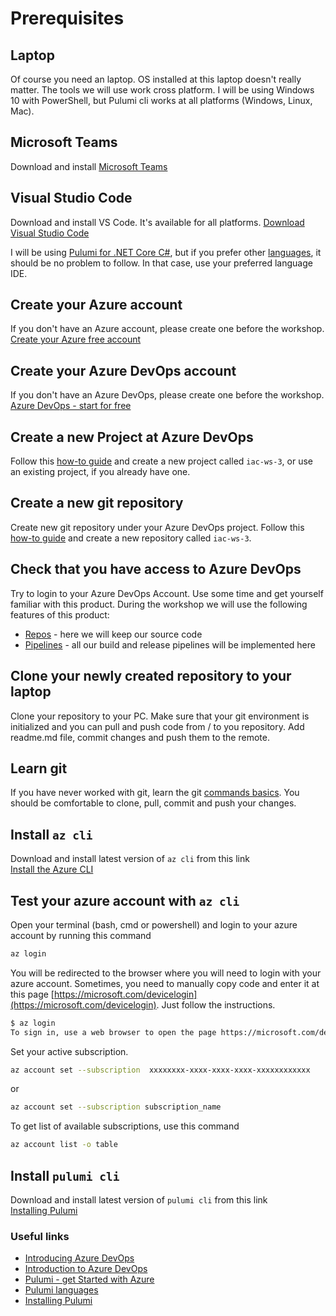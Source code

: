 # Prerequisites

## Laptop

Of course you need an laptop. OS installed at this laptop doesn't really matter. The tools we will use work cross platform. I will be using Windows 10 with PowerShell, but Pulumi cli works at all platforms (Windows, Linux, Mac).

## Microsoft Teams

Download and install [Microsoft Teams](https://products.office.com/en-US/microsoft-teams/group-chat-software)

## Visual Studio Code

Download and install VS Code. It's available for all platforms.
[Download Visual Studio Code](https://code.visualstudio.com/download)

I will be using [Pulumi for .NET Core C#](https://www.pulumi.com/docs/intro/languages/dotnet/), but if you prefer other [languages](https://www.pulumi.com/docs/intro/languages/), it should be no problem to follow. In that case, use your preferred language IDE.

## Create your Azure account

If you don't have an Azure account, please create one before the workshop.
[Create your Azure free account](https://azure.microsoft.com/en-us/free/?WT.mc_id=AZ-MVP-5003837)

## Create your Azure DevOps account

If you don't have an Azure DevOps, please create one before the workshop.
[Azure DevOps - start for free](https://azure.microsoft.com/en-gb/services/devops/?WT.mc_id=DOP-MVP-5003837)

## Create a new Project at Azure DevOps

Follow this [how-to guide](https://docs.microsoft.com/en-us/azure/devops/organizations/projects/create-project?view=azure-devops&tabs=preview-page&WT.mc_id=DOP-MVP-5003837) and create a new project called `iac-ws-3`, or use an existing project, if you already have one.

## Create a new git repository

Create new git repository under your Azure DevOps project. Follow this [how-to guide](https://docs.microsoft.com/en-us/azure/devops/repos/git/create-new-repo?toc=%2Fazure%2Fdevops%2Forganizations%2Ftoc.json&bc=%2Fazure%2Fdevops%2Forganizations%2Fbreadcrumb%2Ftoc.json&view=azure-devops&WT.mc_id=DOP-MVP-5003837) and create a new repository called `iac-ws-3`.

## Check that you have access to Azure DevOps

Try to login to your Azure DevOps Account. Use some time and get yourself familiar with this product. During the workshop we will use the following features of this product:

* [Repos](https://docs.microsoft.com/en-gb/azure/devops/repos/get-started/what-is-repos?view=azure-devops&WT.mc_id=DOP-MVP-5003837) - here we will keep our source code
* [Pipelines](https://docs.microsoft.com/en-gb/azure/devops/pipelines/get-started/what-is-azure-pipelines?view=azure-devops&WT.mc_id=DOP-MVP-5003837) - all our build and release pipelines will be implemented here

## Clone your newly created repository to your laptop

Clone your repository to your PC. Make sure that your git environment is initialized and you can pull and push code from / to you repository. Add readme.md file, commit changes and push them to the remote.

## Learn git

If you have never worked with git, learn the git [commands basics](https://docs.gitlab.com/ee/gitlab-basics/start-using-git.html). You should be comfortable to clone, pull, commit and push your changes.

## Install `az cli`

Download and install latest version of `az cli` from this link  
[Install the Azure CLI](https://docs.microsoft.com/en-us/cli/azure/install-azure-cli?view=azure-cli-latest&WT.mc_id=AZ-MVP-5003837)

## Test your azure account with `az cli`

Open your terminal (bash, cmd or powershell) and login to your azure account by running this command

```bash
az login
```

You will be redirected to the browser where you will need to login with your azure account. Sometimes, you need to manually copy code and enter it at this page [https://microsoft.com/devicelogin](https://microsoft.com/devicelogin). Just follow the instructions.

```bash
$ az login
To sign in, use a web browser to open the page https://microsoft.com/devicelogin and enter the code DMBKTZBJL to authenticate.
```

Set your active subscription.

```bash
az account set --subscription  xxxxxxxx-xxxx-xxxx-xxxx-xxxxxxxxxxxx
```

or

```bash
az account set --subscription subscription_name
```

To get list of available subscriptions, use this command

```bash
az account list -o table
```

## Install `pulumi cli`

Download and install latest version of `pulumi cli` from this link  
[Installing Pulumi](https://www.pulumi.com/docs/get-started/install/)

### Useful links

* [Introducing Azure DevOps](https://azure.microsoft.com/en-us/blog/introducing-azure-devops/?WT.mc_id=DOP-MVP-5003837)
* [Introduction to Azure DevOps](https://www.youtube.com/watch?v=JhqpF-5E10I)
* [Pulumi - get Started with Azure](https://www.pulumi.com/docs/get-started/azure/)
* [Pulumi languages](https://www.pulumi.com/docs/intro/languages/)
* [Installing Pulumi](https://www.pulumi.com/docs/get-started/install/)